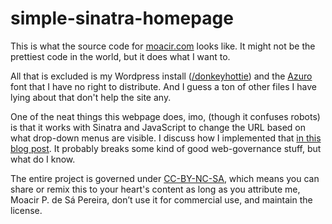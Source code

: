 simple-sinatra-homepage
=======================

This is what the source code for [moacir.com](http://moacir.com) looks
like. It might not be the prettiest code in the world, but it does what
I want to.

All that is excluded is my Wordpress install
([/donkeyhottie](http://moacir.com/donkeyhottie/)) and the
[Azuro](http://fontfeed.com/archives/azuro-a-new-typeface-for-reading-on-screens/)
font that I have no right to distribute. And I guess a ton of other
files I have lying about that don't help the site any.

One of the neat things this webpage does, imo, (though it confuses
robots) is that it works with Sinatra and JavaScript to change the URL
based on what drop-down menus are visible. I discuss how I implemented
that [in this blog
post](http://moacir.com/donkeyhottie/2012/04/12/sinatra-gets-all-jazzed-up-with-splats/).
It probably breaks some kind of good web-governance stuff, but what do I
know.

The entire project is governed under
[CC-BY-NC-SA](https://creativecommons.org/licenses/by-nc-sa/4.0/), which means you
can share or remix this to your heart's content as long as you attribute
me, Moacir P. de Sá Pereira, don’t use it for commercial use, and maintain the
license.
